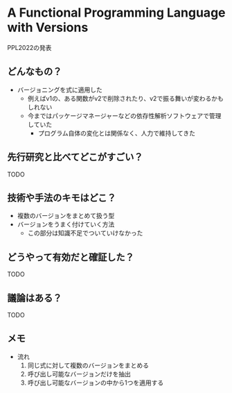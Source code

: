 # A Functional Programming Language with Versions

PPL2022の発表

## どんなもの？

- バージョニングを式に適用した
  - 例えばv1の、ある関数がv2で削除されたり、v2で振る舞いが変わるかもしれない
  - 今まではパッケージマネージャーなどの依存性解析ソフトウェアで管理していた
    - プログラム自体の変化とは関係なく、人力で維持してきた

## 先行研究と比べてどこがすごい？

TODO

## 技術や手法のキモはどこ？

- 複数のバージョンをまとめて扱う型
- バージョンをうまく付けていく方法
  - この部分は知識不足でついていけなかった

## どうやって有効だと確証した？

TODO

## 議論はある？

TODO

## メモ

- 流れ
  1. 同じ式に対して複数のバージョンをまとめる
  2. 呼び出し可能なバージョンだけを抽出
  3. 呼び出し可能なバージョンの中から1つを適用する
